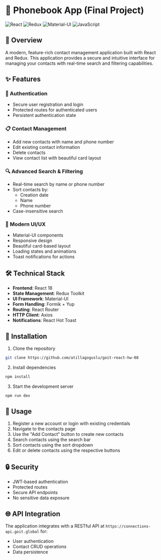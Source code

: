 # 📱 Phonebook App (Final Project)

![React](https://img.shields.io/badge/React-18.2.0-blue) ![Redux](https://img.shields.io/badge/Redux-latest-purple) ![Material-UI](https://img.shields.io/badge/MUI-latest-blue) ![JavaScript](https://img.shields.io/badge/JavaScript-ES6-yellow)

## 🌟 Overview

A modern, feature-rich contact management application built with React and Redux. This application provides a secure and intuitive interface for managing your contacts with real-time search and filtering capabilities.

## ✨ Features

### 🔐 Authentication

- Secure user registration and login
- Protected routes for authenticated users
- Persistent authentication state

### 📋 Contact Management

- Add new contacts with name and phone number
- Edit existing contact information
- Delete contacts
- View contact list with beautiful card layout

### 🔍 Advanced Search & Filtering

- Real-time search by name or phone number
- Sort contacts by:
  - Creation date
  - Name
  - Phone number
- Case-insensitive search

### 💅 Modern UI/UX

- Material-UI components
- Responsive design
- Beautiful card-based layout
- Loading states and animations
- Toast notifications for actions

## 🛠 Technical Stack

- **Frontend**: React 18
- **State Management**: Redux Toolkit
- **UI Framework**: Material-UI
- **Form Handling**: Formik + Yup
- **Routing**: React Router
- **HTTP Client**: Axios
- **Notifications**: React Hot Toast

## 🔧 Installation

1. Clone the repository

```bash
git clone https://github.com/atillagoguslu/goit-react-hw-08
```

2. Install dependencies

```bash
npm install
```

3. Start the development server

```bash
npm run dev
```

## 🚀 Usage

1. Register a new account or login with existing credentials
2. Navigate to the contacts page
3. Use the "Add Contact" button to create new contacts
4. Search contacts using the search bar
5. Sort contacts using the sort dropdown
6. Edit or delete contacts using the respective buttons

## 🔒 Security

- JWT-based authentication
- Protected routes
- Secure API endpoints
- No sensitive data exposure

## 🌐 API Integration

The application integrates with a RESTful API at `https://connections-api.goit.global` for:

- User authentication
- Contact CRUD operations
- Data persistence
